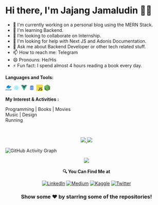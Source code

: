 # Hi there, I'm Jajang Jamaludin 🧑🏻

- 🔭 I'm currently working on a personal blog using the MERN Stack.
- 🌱 I'm learning Backend.
- 👯 I’m looking to collaborate on Internship.
- 🤔 I'm looking for help with Next JS and Adonis Documentation.
- 💬 Ask me about Backend Developer or other tech related stuff.
- 📫 How to reach me: Telegram
- 😄 Pronouns: He/His
- ⚡ Fun fact: I spend almost 4 hours reading a book every day.


**Languages and Tools:**  

<code><img height="20" src="https://raw.githubusercontent.com/github/explore/80688e429a7d4ef2fca1e82350fe8e3517d3494d/topics/docker/docker.png"></code>
<code><img height="20" src="https://raw.githubusercontent.com/github/explore/80688e429a7d4ef2fca1e82350fe8e3517d3494d/topics/react/react.png"></code>
<code><img height="20" src="https://raw.githubusercontent.com/github/explore/80688e429a7d4ef2fca1e82350fe8e3517d3494d/topics/vue/vue.png"></code>
<code><img height="20" src="https://raw.githubusercontent.com/github/explore/80688e429a7d4ef2fca1e82350fe8e3517d3494d/topics/sql/sql.png"></code>
<code><img height="20" src="https://raw.githubusercontent.com/github/explore/80688e429a7d4ef2fca1e82350fe8e3517d3494d/topics/javascript/javascript.png"></code>
<code><img height="20" src="https://raw.githubusercontent.com/github/explore/80688e429a7d4ef2fca1e82350fe8e3517d3494d/topics/nodejs/nodejs.png"></code>


**My Interest & Activities :**

Programming | Books | Movies <br>
Music | Design <br>
Running

<br>

<p align="center">
<a href="https://github.com/J-Jamal">
  <img height="150em" src="https://github-readme-stats-eight-theta.vercel.app/api?username=J-Jamal&show_icons=true&theme=bear"/>
  <img height="150em" src="https://github-readme-stats-eight-theta.vercel.app/api/top-langs/?username=J-Jamal&layout=compact&langs_count=8&theme=bear"/>
</a>

 ![GitHub Activity Graph](https://activity-graph.herokuapp.com/graph?username=J-Jamal&theme=github)
 
  <p align="center">
<a href="https://github.com/J-Jamal">
  <img height="150em" src="https://github-readme-streak-stats.herokuapp.com/?user=J-Jamal&theme=bear"/>
</a>

<div align="center">
  
 **🔍 You Can Find Me at**
  <p style="text-align:center">
  <a href="https://www.linkedin.com/in/jajangjamaludin/" target="_blank"><img alt="LinkedIn" src="https://img.shields.io/badge/linkedin-%230077B5.svg?&style=for-the-badge&logo=linkedin&logoColor=white"/></a>
  <a href="https://medium.com/@jajang-jamaludin" target="_blank"><img alt="Medium" src="https://img.shields.io/badge/medium-%2312100E.svg?&style=for-the-badge&logo=medium&logoColor=white"/></a>
  <a href="https://www.kaggle.com/jajangjamaludin" target="_blank"><img alt="Kaggle" src="https://img.shields.io/badge/Kaggle-2C8EBB?&style=for-the-badge&logo=kaggle&logoColor=white" /></a>
  <a href="https://twitter.com/tjetje0_0" target="_blank"><img alt="Twitter" src="https://img.shields.io/badge/twitter-%231DA1F2.svg?&style=for-the-badge&logo=twitter&logoColor=white" /></a>
</p>
 </div>
<!--   <a href="https://github.com/J-Jamal" target="_blank"><img alt="Gmail" src="https://img.shields.io/badge/gmail-D14836?&style=for-the-badge&logo=gmail&logoColor=white"/></a>
  <a href="https://github.com/J-Jamal" target="_blank"><img alt="Facebook" src="https://img.shields.io/badge/facebook-%231877F2.svg?&style=for-the-badge&logo=facebook&logoColor=white" /></a> -->
<!--   <a href="https://github.com/J-Jamal" target="_blank"><img alt="Instagram" src="https://img.shields.io/badge/instagram-%23E4405F.svg?&style=for-the-badge&logo=instagram&logoColor=white" /></a> -->
<!--     <a href="https://github.com/J-Jamal" target="_blank"><img alt="Telegram" src="https://img.shields.io/badge/telegram-%231DA1F2.svg?&style=for-the-badge&logo=telegram&logoColor=white" /></a> -->
<!--   <a href="https://wa.me/" target="_blank"><img alt="WhatsApp" src="https://img.shields.io/badge/WhatsApp-25D366?style=for-the-badge&logo=whatsapp&logoColor=white" /></a>   -->
<div align="center">

  
### Show some ❤️ by starring some of the repositories!

</div>
